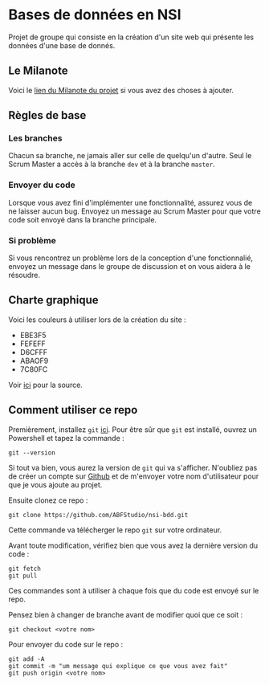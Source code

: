 # Bases de données en NSI

Projet de groupe qui consiste en la création d'un site web qui présente les données d'une base de donnés.

## Le Milanote
Voici le [lien du Milanote du projet](https://app.milanote.com/1R1bLl1jg9iG08?p=9saFPKayz58) si vous avez des choses à ajouter.

## Règles de base
### Les branches
Chacun sa branche, ne jamais aller sur celle de quelqu'un d'autre. Seul le Scrum Master a accès à la branche `dev` et à la branche `master`.

### Envoyer du code
Lorsque vous avez fini d'implémenter une fonctionnalité, assurez vous de ne laisser aucun bug. Envoyez un message au Scrum Master pour que votre code soit envoyé dans la branche principale.

### Si problème
Si vous rencontrez un problème lors de la conception d'une fonctionnalié, envoyez un message dans le groupe de discussion et on vous aidera à le résoudre.


## Charte graphique
Voici les couleurs à utiliser lors de la création du site :
- EBE3F5		     
- FEFEFF
- D6CFFF
- ABAOF9
- 7C80FC

Voir [ici](https://www.palettedecouleur.net/palette-category/blanc/) pour la source.

## Comment utiliser ce repo
Premièrement, installez `git` [ici](https://git-scm.com/download/win). Pour être sûr que `git` est installé, ouvrez un Powershell et tapez la commande : 
```console
git --version
```
Si tout va bien, vous aurez la version de `git` qui va s'afficher. N'oubliez pas de créer un compte sur [Github](https://github.com) et de m'envoyer votre nom d'utilisateur pour que je vous ajoute au projet.

Ensuite clonez ce repo :
```console
git clone https://github.com/ABFStudio/nsi-bdd.git
```
Cette commande va télécherger le repo `git` sur votre ordinateur.

Avant toute modification, vérifiez bien que vous avez la dernière version du code : 
```console
git fetch
git pull
```
Ces commandes sont à utiliser à chaque fois que du code est envoyé sur le repo.

Pensez bien à changer de branche avant de modifier quoi que ce soit : 
```console
git checkout <votre nom>
```

Pour envoyer du code sur le repo :
```console
git add -A
git commit -m "um message qui explique ce que vous avez fait"
git push origin <votre nom>
```